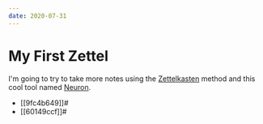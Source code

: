 ```yaml
---
date: 2020-07-31
---
```


# My First Zettel

I'm going to try to take more notes using the
[Zettelkasten](https://neuron.zettel.page/2011401.html) method and this cool
tool named [Neuron](https://neuron.zettel.page/).

* [[9fc4b649]]#
* [[60149ccf]]#

